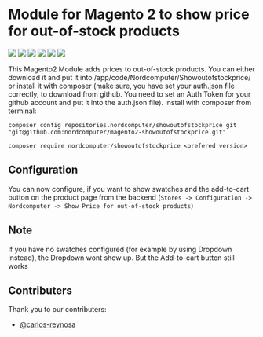 # Module for Magento 2 to show price for out-of-stock products

<img src="https://img.shields.io/github/v/release/nordcomputer/magento2-showoutofstockprice"> <img src="https://img.shields.io/badge/magento-v2.4.2-green?style=plastic&logo=magento"> <img src="https://img.shields.io/codacy/grade/977f45272789467ca9a0c4d0460836b6"> <img src="https://img.shields.io/github/issues/nordcomputer/magento2-showoutofstockprice"> <img src="https://img.shields.io/github/forks/nordcomputer/magento2-showoutofstockprice"> <img src="https://img.shields.io/github/stars/nordcomputer/magento2-showoutofstockprice">

This Magento2 Module adds prices to out-of-stock products. You can either download it and put it into /app/code/Nordcomputer/Showoutofstockprice/ or install it with composer (make sure, you have set your auth.json file correctly, to download from github. You need to set an Auth Token for your github account and put it into the auth.json file).
Install with composer from terminal:

`composer config repositories.nordcomputer/showoutofstockprice git "git@github.com:nordcomputer/magento2-showoutofstockprice.git"`

`composer require nordcomputer/showoutofstockprice <prefered version>`

## Configuration
You can now configure, if you want to show swatches and the add-to-cart button on the product page from the backend (`Stores -> Configuration -> Nordcomputer -> Show Price for out-of-stock products`)

## Note
If you have no swatches configured (for example by using Dropdown instead), the Dropdown wont show up. But the Add-to-cart button still works

## Contributers
Thank you to our contributers:
-   [@carlos-reynosa](https://www.github.com/carlos-reynosa)
